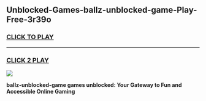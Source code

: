 
## Unblocked-Games-ballz-unblocked-game-Play-Free-3r39o
<h3>
<a href="https://premium76.site?title=ballz-unblocked-game&ref=19M">CLICK TO PLAY</a></h3>
<hr>

<h3>
<a href="https://premium76.site?title=ballz-unblocked-game&ref=19M">CLICK 2 PLAY</a>
  
</h3>

<a href="https://premium76.site?title=ballz-unblocked-game&ref=19M"><img src="https://clearcache.store/games.png"></a>


**ballz-unblocked-game games unblocked: Your Gateway to Fun and Accessible Online Gaming**
